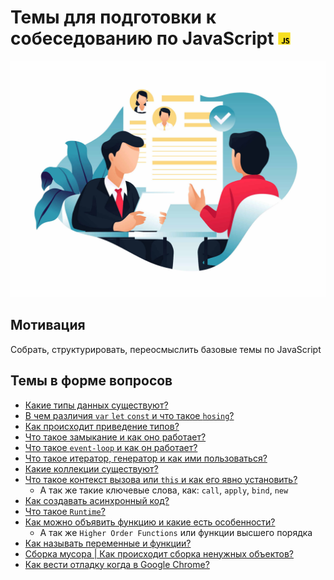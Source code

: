 <h1>
  <span>Темы для подготовки к собеседованию по JavaScript</span>
  <img src="./assets/JavaScript.png" width="20" height="20" />
</h1>

<img src="./assets/job_interview.jpg"/>

## Мотивация

Собрать, структурировать, переосмыслить базовые темы по JavaScript

## Темы в форме вопросов

- [Какие типы данных существуют?](./topcis/base_types.md)
- [В чем различия `var` `let` `const` и что такое `hosing`?](./topcis/var_let_const_hosting.md)
- [Как происходит приведение типов?](./topcis/type_conversions.md)
- [Что такое замыкание и как оно работает?](./topcis/closure.md)
- [Что такое `event-loop` и как он работает?](./topcis/event_loop.md)
- [Что такое итератор, генератор и как ими пользоваться?](./topcis/generator_iterator.md)
- [Какие коллекции существуют?](./topcis/collections.md)
- [Что такое контекст вызова или `this` и как его явно установить?](./topcis/this.md)
  - А так же такие ключевые слова, как: `call`, `apply`, `bind`, `new`
- [Как создавать асинхронный код?](./topcis/async.md)
- [Что такое `Runtime`?](./topcis/runtime.md)
- [Как можно объявить функцию и какие есть особенности?](./topcis/function.md)
  - А так же `Higher Order Functions` или функции высшего порядка
- [Как называть переменные и функции?](./topcis/nameing_rules.md)
- [Сборка мусора | Как происходит сборка ненужных объектов?](./topcis/garbage_collect.md)
- [Как вести отладку когда в Google Chrome?](./topcis/debugging.md)